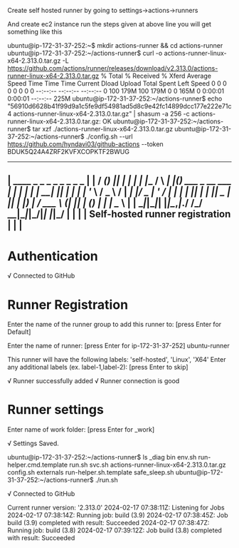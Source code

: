 Create self hosted runner by going to settings->actions->runners 

And create ec2 instance run the steps given at above line you will get something like this 

ubuntu@ip-172-31-37-252:~$ mkdir actions-runner && cd actions-runner
ubuntu@ip-172-31-37-252:~/actions-runner$ curl -o actions-runner-linux-x64-2.313.0.tar.gz -L https://github.com/actions/runner/releases/download/v2.313.0/actions-runner-linux-x64-2.313.0.tar.gz
  % Total    % Received % Xferd  Average Speed   Time    Time     Time  Current
                                 Dload  Upload   Total   Spent    Left  Speed
  0     0    0     0    0     0      0      0 --:--:-- --:--:-- --:--:--     0
100  179M  100  179M    0     0   165M      0  0:00:01  0:00:01 --:--:--  225M
ubuntu@ip-172-31-37-252:~/actions-runner$ echo "56910d6628b41f99d9a1c5fe9df54981ad5d8c9e42fc14899dcc177e222e71c4  actions-runner-linux-x64-2.313.0.tar.gz" | shasum -a 256 -c
actions-runner-linux-x64-2.313.0.tar.gz: OK
ubuntu@ip-172-31-37-252:~/actions-runner$ tar xzf ./actions-runner-linux-x64-2.313.0.tar.gz
ubuntu@ip-172-31-37-252:~/actions-runner$ ./config.sh --url https://github.com/hyndavi03/github-actions --token BDUK5Q24A4ZRF2KVFXCOPKTF2BWUG

--------------------------------------------------------------------------------
|        ____ _ _   _   _       _          _        _   _                      |
|       / ___(_) |_| | | |_   _| |__      / \   ___| |_(_) ___  _ __  ___      |
|      | |  _| | __| |_| | | | | '_ \    / _ \ / __| __| |/ _ \| '_ \/ __|     |
|      | |_| | | |_|  _  | |_| | |_) |  / ___ \ (__| |_| | (_) | | | \__ \     |
|       \____|_|\__|_| |_|\__,_|_.__/  /_/   \_\___|\__|_|\___/|_| |_|___/     |
|                                                                              |
|                       Self-hosted runner registration                        |
|                                                                              |
--------------------------------------------------------------------------------

# Authentication


√ Connected to GitHub

# Runner Registration

Enter the name of the runner group to add this runner to: [press Enter for Default] 

Enter the name of runner: [press Enter for ip-172-31-37-252] ubuntu-runner

This runner will have the following labels: 'self-hosted', 'Linux', 'X64' 
Enter any additional labels (ex. label-1,label-2): [press Enter to skip] 

√ Runner successfully added
√ Runner connection is good

# Runner settings

Enter name of work folder: [press Enter for _work] 

√ Settings Saved.

ubuntu@ip-172-31-37-252:~/actions-runner$ ls
_diag                                    bin        env.sh     run-helper.cmd.template  run.sh         svc.sh
actions-runner-linux-x64-2.313.0.tar.gz  config.sh  externals  run-helper.sh.template   safe_sleep.sh
ubuntu@ip-172-31-37-252:~/actions-runner$ ./run.sh

√ Connected to GitHub

Current runner version: '2.313.0'
2024-02-17 07:38:11Z: Listening for Jobs
2024-02-17 07:38:14Z: Running job: build (3.9)
2024-02-17 07:38:45Z: Job build (3.9) completed with result: Succeeded
2024-02-17 07:38:47Z: Running job: build (3.8)
2024-02-17 07:39:12Z: Job build (3.8) completed with result: Succeeded
